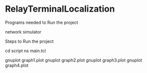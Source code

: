 # RelayTerminalLocalization

Programs needed to Run the project

network simulator

Steps to Run the project

cd script
ns main.tcl

gnuplot graph1.plot
gnuplot graph2.plot
gnuplot graph3.plot
gnuplot graph4.plot
